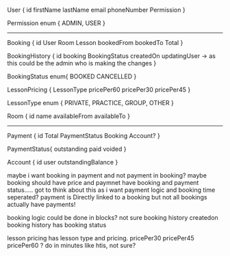 User {
	id
	firstName
	lastName
	email
	phoneNumber
	Permission
}

Permission enum {
	ADMIN,
	USER
}

---

Booking {
	id
	User
	Room
	Lesson
	bookedFrom
	bookedTo
	Total
}

BookingHistory {
	id
	booking
	BookingStatus
	createdOn
	updatingUser -> as this could be the admin who is making the changes
}

BookingStatus enum{
	BOOKED
	CANCELLED
}

LessonPricing {
	LessonType
	pricePer60
	pricePer30
	pricePer45
}

LessonType enum {
	PRIVATE,
	PRACTICE,
	GROUP,
	OTHER
}

Room {
	id
	name
	availableFrom
	availableTo
}


---

Payment {
	id
	Total
	PaymentStatus
	Booking
	Account?
}

PaymentStatus{
	outstanding
	paid
	voided
}

Account {
	id
	user
	outstandingBalance
}




maybe i want booking in payment and not payment in booking?
maybe booking should have price and paymnet have booking and payment status.....
got to think about this as i want payment logic and booking time seperated?
payment is Directly linked to a booking but not all bookings actually have payments!

booking logic could be done in blocks? not sure 
booking history createdon
booking history has booking status

lesson pricing has lesson type and pricing.
pricePer30
pricePer45
pricePer60
? do in minutes like htis, not sure?